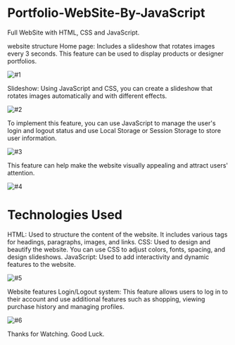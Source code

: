 # Portfolio-WebSite-By-JavaScript
Full WebSite with HTML, CSS and JavaScript.

website structure Home page: Includes a slideshow that rotates images every 3 seconds.
This feature can be used to display products or designer portfolios.

![#1](https://github.com/user-attachments/assets/87aa1666-c990-41c9-a1f9-a6c73176a2bf)

Slideshow: Using JavaScript and CSS, you can create a slideshow that rotates images automatically and with different effects.

![#2](https://github.com/user-attachments/assets/51040f96-7168-4f9e-b84e-0dc16bb412aa)

To implement this feature, you can use JavaScript to manage the user's login and logout status and use Local Storage or Session Storage to store user information.

![#3](https://github.com/user-attachments/assets/f9dadb65-8551-460c-9529-2e8cae4ce3b9)

This feature can help make the website visually appealing and attract users' attention.

![#4](https://github.com/user-attachments/assets/f0176f04-1cb3-4a12-9580-963216b0e79d)

# Technologies Used
HTML: Used to structure the content of the website. It includes various tags for headings, paragraphs, images, and links.
CSS: Used to design and beautify the website. You can use CSS to adjust colors, fonts, spacing, and design slideshows.
JavaScript: Used to add interactivity and dynamic features to the website.

![#5](https://github.com/user-attachments/assets/e1ba4eee-6dc0-4114-9562-f51c53307f5c)

Website features Login/Logout system: This feature allows users to log in to their account and use additional features such as shopping, viewing purchase history and managing profiles.

![#6](https://github.com/user-attachments/assets/a1e88b00-f387-43b3-8f06-77028fcfa7b3)

Thanks for Watching. Good Luck.
